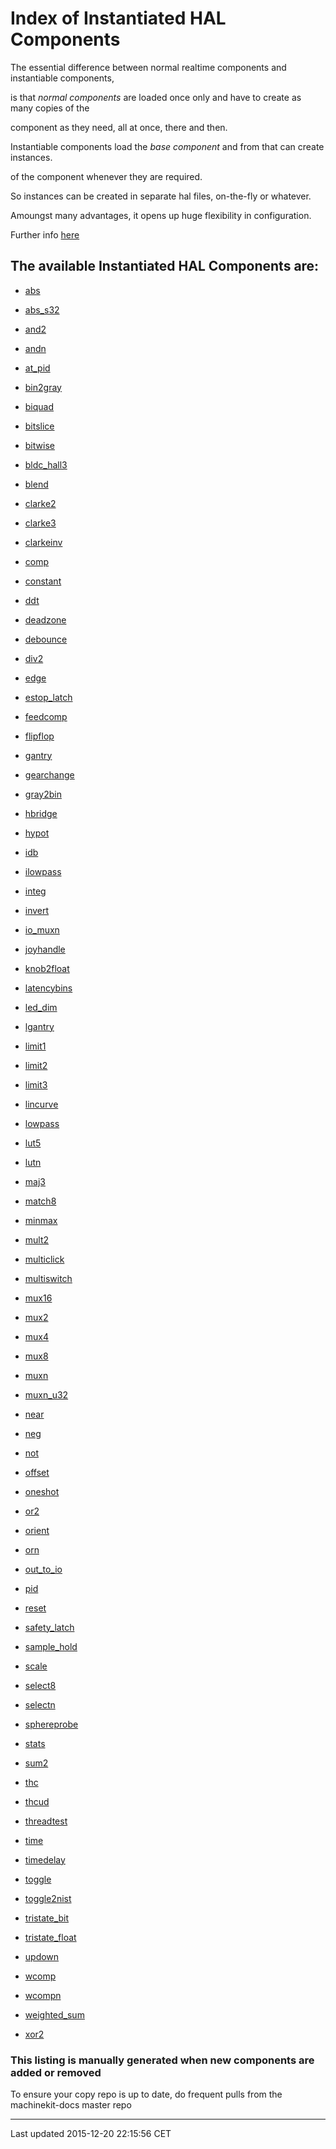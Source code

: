 Index of Instantiated HAL Components
====================================

The essential difference between normal realtime components and instantiable components,

is that *normal components* are loaded once only and have to create as many copies of the

component as they need, all at once, there and then.

Instantiable components load the *base component* and from that can create instances.

of the component whenever they are required.

So instances can be created in separate hal files, on-the-fly or whatever.

Amoungst many advantages, it opens up huge flexibility in configuration.

Further info [here](../src/hal/new-instantiated-components.md)

The available Instantiated HAL Components are:
----------------------------------------------

-   [abs](components/abs.md)

-   [abs\_s32](components/abs_s32.md)

-   [and2](components/and2.md)

-   [andn](components/andn.md)

-   [at\_pid](components/at_pid.md)

-   [bin2gray](components/bin2gray.md)

-   [biquad](components/biquad.md)

-   [bitslice](components/bitslice.md)

-   [bitwise](components/bitwise.md)

-   [bldc\_hall3](components/bldc_hall3.md)

-   [blend](components/blend.md)

-   [clarke2](components/clarke2.md)

-   [clarke3](components/clarke3.md)

-   [clarkeinv](components/clarkeinv.md)

-   [comp](components/comp.md)

-   [constant](components/constant.md)

-   [ddt](components/ddt.md)

-   [deadzone](components/deadzone.md)

-   [debounce](components/debounce.md)

-   [div2](components/div2.md)

-   [edge](components/edge.md)

-   [estop\_latch](components/estop_latch.md)

-   [feedcomp](components/feedcomp.md)

-   [flipflop](components/flipflop.md)

-   [gantry](components/gantry.md)

-   [gearchange](components/gearchange.md)

-   [gray2bin](components/gray2bin.md)

-   [hbridge](components/hbridge.md)

-   [hypot](components/hypot.md)

-   [idb](components/idb.md)

-   [ilowpass](components/ilowpass.md)

-   [integ](components/integ.md)

-   [invert](components/invert.md)

-   [io\_muxn](components/io_muxn.md)

-   [joyhandle](components/joyhandle.md)

-   [knob2float](components/knob2float.md)

-   [latencybins](components/latencybins.md)

-   [led\_dim](components/led_dim.md)

-   [lgantry](components/lgantry.md)

-   [limit1](components/limit1.md)

-   [limit2](components/limit2.md)

-   [limit3](components/limit3.md)

-   [lincurve](components/lincurve.md)

-   [lowpass](components/lowpass.md)

-   [lut5](components/lut5.md)

-   [lutn](components/lutn.md)

-   [maj3](components/maj3.md)

-   [match8](components/match8.md)

-   [minmax](components/minmax.md)

-   [mult2](components/mult2.md)

-   [multiclick](components/multiclick.md)

-   [multiswitch](components/multiswitch.md)

-   [mux16](components/mux16.md)

-   [mux2](components/mux2.md)

-   [mux4](components/mux4.md)

-   [mux8](components/mux8.md)

-   [muxn](components/muxn.md)

-   [muxn\_u32](components/muxn_u32.md)

-   [near](components/near.md)

-   [neg](components/neg.md)

-   [not](components/not.md)

-   [offset](components/offset.md)

-   [oneshot](components/oneshot.md)

-   [or2](components/or2.md)

-   [orient](components/orient.md)

-   [orn](components/orn.md)

-   [out\_to\_io](components/out_to_io.md)

-   [pid](components/pid.md)

-   [reset](components/reset.md)

-   [safety\_latch](components/safety_latch.md)

-   [sample\_hold](components/sample_hold.md)

-   [scale](components/scale.md)

-   [select8](components/select8.md)

-   [selectn](components/selectn.md)

-   [sphereprobe](components/sphereprobe.md)

-   [stats](components/stats.md)

-   [sum2](components/sum2.md)

-   [thc](components/thc.md)

-   [thcud](components/thcud.md)

-   [threadtest](components/threadtest.md)

-   [time](components/time.md)

-   [timedelay](components/timedelay.md)

-   [toggle](components/toggle.md)

-   [toggle2nist](components/toggle2nist.md)

-   [tristate\_bit](components/tristate_bit.md)

-   [tristate\_float](components/tristate_float.md)

-   [updown](components/updown.md)

-   [wcomp](components/wcomp.md)

-   [wcompn](components/wcompn.md)

-   [weighted\_sum](components/weighted_sum.md)

-   [xor2](components/xor2.md)

### This listing is manually generated when new components are added or removed

To ensure your copy repo is up to date, do frequent pulls from the machinekit-docs master repo

------------------------------------------------------------------------

Last updated 2015-12-20 22:15:56 CET


